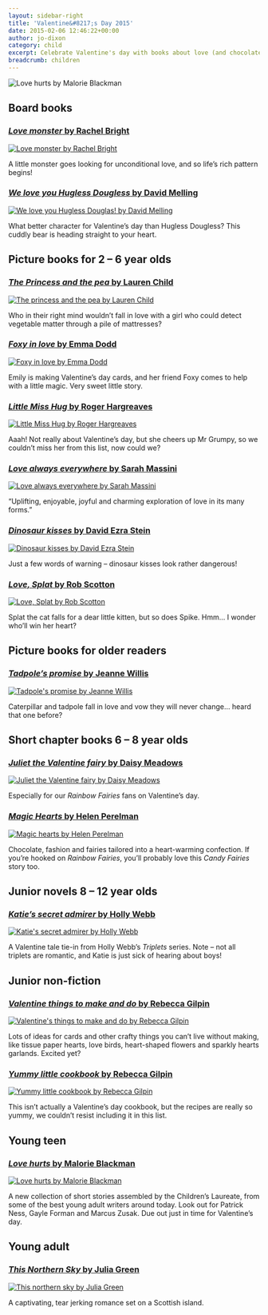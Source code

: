 ```yaml
---
layout: sidebar-right
title: 'Valentine&#8217;s Day 2015'
date: 2015-02-06 12:46:22+00:00
author: jo-dixon
category: child
excerpt: Celebrate Valentine's day with books about love (and chocolate).
breadcrumb: children
---
```

![Love hurts by Malorie Blackman](/images/featured/featured-love-hurts.jpg)

## Board books

### [<cite>Love monster</cite> by Rachel Bright](http://suffolk.spydus.co.uk/cgi-bin/spydus.exe/ENQ/OPAC/BIBENQ/1541058?QRY=CTIBIB%3C%20IRN(284674)&QRYTEXT=Love%20monster)

[![Love monster by Rachel Bright](/images/article/love-monster.jpg)](http://suffolk.spydus.co.uk/cgi-bin/spydus.exe/ENQ/OPAC/BIBENQ/1541058?QRY=CTIBIB%3C%20IRN(284674)&QRYTEXT=Love%20monster)

A little monster goes looking for unconditional love, and so life’s rich pattern begins!

### [<cite>We love you Hugless Dougless</cite> by David Melling](http://suffolk.spydus.co.uk/cgi-bin/spydus.exe/ENQ/OPAC/BIBENQ/1674939?QRY=CTIBIB%3C%20IRN(1498322)&QRYTEXT=We%20love%20you%2C%20Hugless%20Douglas!)


[![We love you Hugless Douglas! by David Melling](/images/article/we-love-you-hugless-douglas.jpg)](http://suffolk.spydus.co.uk/cgi-bin/spydus.exe/ENQ/OPAC/BIBENQ/1674939?QRY=CTIBIB%3C%20IRN(1498322)&QRYTEXT=We%20love%20you%2C%20Hugless%20Douglas!)

What better character for Valentine’s day than Hugless Dougless? This cuddly bear is heading straight to your heart.

## Picture books for 2 &#8211; 6 year olds

### [<cite>The Princess and the pea</cite> by Lauren Child](http://suffolk.spydus.co.uk/cgi-bin/spydus.exe/ENQ/OPAC/BIBENQ/1677559?QRY=CTIBIB%3C%20IRN(183438)&QRYTEXT=The%20princess%20and%20the%20pea%20%3A%20after%20the%20fairy%20tale%20by%20Hans%20Christian%20Andersen)

[![The princess and the pea by Lauren Child](/images/article/the-princess-and-the-pea-lauren-child.jpg)](http://suffolk.spydus.co.uk/cgi-bin/spydus.exe/ENQ/OPAC/BIBENQ/1677559?QRY=CTIBIB%3C%20IRN(183438)&QRYTEXT=The%20princess%20and%20the%20pea%20%3A%20after%20the%20fairy%20tale%20by%20Hans%20Christian%20Andersen)

Who in their right mind wouldn’t fall in love with a girl who could detect vegetable matter through a pile of mattresses?

### [<cite>Foxy in love</cite> by Emma Dodd](http://suffolk.spydus.co.uk/cgi-bin/spydus.exe/ENQ/OPAC/BIBENQ/1683894?QRY=CTIBIB%3C%20IRN(32041935)&QRYTEXT=Foxy%20in%20love)

[![Foxy in love by Emma Dodd](/images/article/foxy-in-love.jpg)](http://suffolk.spydus.co.uk/cgi-bin/spydus.exe/ENQ/OPAC/BIBENQ/1683894?QRY=CTIBIB%3C%20IRN(32041935)&QRYTEXT=Foxy%20in%20love)

Emily is making Valentine’s day cards, and her friend Foxy comes to help with a little magic. Very sweet little story.

### [<cite>Little Miss Hug</cite> by Roger Hargreaves](http://suffolk.spydus.co.uk/cgi-bin/spydus.exe/ENQ/OPAC/BIBENQ/1756447?QRY=CTIBIB%3C%20IRN(35978677)&QRYTEXT=Little%20Miss%20Hug)

[![Little Miss Hug by Roger Hargreaves](/images/article/little-miss-hug.jpg)](http://suffolk.spydus.co.uk/cgi-bin/spydus.exe/ENQ/OPAC/BIBENQ/1756447?QRY=CTIBIB%3C%20IRN(35978677)&QRYTEXT=Little%20Miss%20Hug)

Aaah! Not really about Valentine’s day, but she cheers up Mr Grumpy, so we couldn’t miss her from this list, now could we?

### [<cite>Love always everywhere</cite> by Sarah Massini](http://suffolk.spydus.co.uk/cgi-bin/spydus.exe/ENQ/OPAC/BIBENQ/1757413?QRY=CTIBIB%3C%20IRN(44976744)&QRYTEXT=Love%20always%20everywhere)

[![Love always everywhere by Sarah Massini](/images/article/love-always-everywhere.jpg)](http://suffolk.spydus.co.uk/cgi-bin/spydus.exe/ENQ/OPAC/BIBENQ/1757413?QRY=CTIBIB%3C%20IRN(44976744)&QRYTEXT=Love%20always%20everywhere)

“Uplifting, enjoyable, joyful and charming exploration of love in its many forms.”

### [<cite>Dinosaur kisses</cite> by David Ezra Stein](http://suffolk.spydus.co.uk/cgi-bin/spydus.exe/ENQ/OPAC/BIBENQ/1759531?QRY=CTIBIB%3C%20IRN(25773530)&QRYTEXT=Dinosaur%20kisses)

[![Dinosaur kisses by David Ezra Stein](/images/article/dinosaur-kisses.jpg)](http://suffolk.spydus.co.uk/cgi-bin/spydus.exe/ENQ/OPAC/BIBENQ/1759531?QRY=CTIBIB%3C%20IRN(25773530)&QRYTEXT=Dinosaur%20kisses)

Just a few words of warning &#8211; dinosaur kisses look rather dangerous!

### [<cite>Love, Splat</cite> by Rob Scotton](http://suffolk.spydus.co.uk/cgi-bin/spydus.exe/ENQ/OPAC/BIBENQ/1760993?QRY=CTIBIB%3C%20IRN(236759)&QRYTEXT=Love%2C%20Splat)

[![Love, Splat by Rob Scotton](/images/article/love-splat.jpg)](http://suffolk.spydus.co.uk/cgi-bin/spydus.exe/ENQ/OPAC/BIBENQ/1760993?QRY=CTIBIB%3C%20IRN(236759)&QRYTEXT=Love%2C%20Splat)

Splat the cat falls for a dear little kitten, but so does Spike. Hmm&#8230; I wonder who’ll win her heart?

## Picture books for older readers

### [<cite>Tadpole’s promise</cite> by Jeanne Willis](http://suffolk.spydus.co.uk/cgi-bin/spydus.exe/ENQ/OPAC/BIBENQ/1770412?QRY=CTIBIB%3C%20IRN(1583022)&QRYTEXT=Tadpole%27s%20promise)

[![Tadpole's promise by Jeanne Willis](/images/article/tadpoles-promise.jpg)](http://suffolk.spydus.co.uk/cgi-bin/spydus.exe/ENQ/OPAC/BIBENQ/1770412?QRY=CTIBIB%3C%20IRN(1583022)&QRYTEXT=Tadpole%27s%20promise)

Caterpillar and tadpole fall in love and vow they will never change&#8230; heard that one before?

## Short chapter books 6 &#8211; 8 year olds

### [<cite>Juliet the Valentine fairy</cite> by Daisy Meadows](http://suffolk.spydus.co.uk/cgi-bin/spydus.exe/ENQ/OPAC/BIBENQ/1764363?QRY=CTIBIB%3C%20IRN(1017916)&QRYTEXT=Juliet%20the%20Valentine%20fairy)

[![Juliet the Valentine fairy by Daisy Meadows](/images/article/juliet-the-valentine-fairy.jpg)](http://suffolk.spydus.co.uk/cgi-bin/spydus.exe/ENQ/OPAC/BIBENQ/1764363?QRY=CTIBIB%3C%20IRN(1017916)&QRYTEXT=Juliet%20the%20Valentine%20fairy)

Especially for our <cite>Rainbow Fairies</cite> fans on Valentine’s day.

### [<cite>Magic Hearts</cite> by Helen Perelman](http://suffolk.spydus.co.uk/cgi-bin/spydus.exe/ENQ/OPAC/BIBENQ/1766439?QRY=CTIBIB%3C%20IRN(49012140)&QRYTEXT=Magic%20Hearts)

[![Magic hearts by Helen Perelman](/images/article/magic-hearts.jpg)](http://suffolk.spydus.co.uk/cgi-bin/spydus.exe/ENQ/OPAC/BIBENQ/1766439?QRY=CTIBIB%3C%20IRN(49012140)&QRYTEXT=Magic%20Hearts)

Chocolate, fashion and fairies tailored into a heart-warming confection. If you’re hooked on <cite>Rainbow Fairies</cite>, you’ll probably love this <cite>Candy Fairies</cite> story too.

## Junior novels 8 &#8211; 12 year olds

### [<cite>Katie’s secret admirer</cite> by Holly Webb](http://suffolk.spydus.co.uk/cgi-bin/spydus.exe/ENQ/OPAC/BIBENQ/1709694?QRY=CTIBIB%3C%20IRN(603007)&QRYTEXT=Katie%27s%20secret%20admirer)

[![Katie's secret admirer by Holly Webb](/images/article/katies-secret-admirer.jpg)](http://suffolk.spydus.co.uk/cgi-bin/spydus.exe/ENQ/OPAC/BIBENQ/1709694?QRY=CTIBIB%3C%20IRN(603007)&QRYTEXT=Katie%27s%20secret%20admirer)

A Valentine tale tie-in from Holly Webb’s <cite>Triplets</cite> series. Note &#8211; not all triplets are romantic, and Katie is just sick of hearing about boys!

## Junior non-fiction

### [<cite>Valentine things to make and do</cite> by Rebecca Gilpin](http://suffolk.spydus.co.uk/cgi-bin/spydus.exe/ENQ/OPAC/BIBENQ/1703261?QRY=CTIBIB%3C%20IRN(787062)&QRYTEXT=Valentine%27s%20things%20to%20make%20and%20do)

[![Valentine's things to make and do by Rebecca Gilpin](/images/article/valentines-things-to-make-and-do.jpg)](http://suffolk.spydus.co.uk/cgi-bin/spydus.exe/ENQ/OPAC/BIBENQ/1703261?QRY=CTIBIB%3C%20IRN(787062)&QRYTEXT=Valentine%27s%20things%20to%20make%20and%20do)

Lots of ideas for cards and other crafty things you can’t live without making, like tissue paper hearts, love birds, heart-shaped flowers and sparkly hearts garlands. Excited yet?

### [<cite>Yummy little cookbook</cite> by Rebecca Gilpin](http://suffolk.spydus.co.uk/cgi-bin/spydus.exe/ENQ/OPAC/BIBENQ/1704405?QRY=CTIBIB%3C%20IRN(1846398)&QRYTEXT=Yummy%20little%20cookbook)

[![Yummy little cookbook by Rebecca Gilpin](/images/article/yummy-little-cookbook.jpg)](http://suffolk.spydus.co.uk/cgi-bin/spydus.exe/ENQ/OPAC/BIBENQ/1704405?QRY=CTIBIB%3C%20IRN(1846398)&QRYTEXT=Yummy%20little%20cookbook)

This isn’t actually a Valentine’s day cookbook, but the recipes are really so yummy, we couldn’t resist including it in this list.

## Young teen

### [<cite>Love hurts</cite> by Malorie Blackman](http://suffolk.spydus.co.uk/cgi-bin/spydus.exe/ENQ/OPAC/BIBENQ/1692554?QRY=CTIBIB%3C%20IRN(51404)&QRYTEXT=Love%20hurts)

[![Love hurts by Malorie Blackman](/images/article/love-hurts.jpg)](http://suffolk.spydus.co.uk/cgi-bin/spydus.exe/ENQ/OPAC/BIBENQ/1692554?QRY=CTIBIB%3C%20IRN(51404)&QRYTEXT=Love%20hurts)

A new collection of short stories assembled by the Children’s Laureate, from some of the best young adult writers around today. Look out for Patrick Ness, Gayle Forman and Marcus Zusak. Due out just in time for Valentine’s day.

## Young adult

### [<cite>This Northern Sky</cite> by Julia Green](http://suffolk.spydus.co.uk/cgi-bin/spydus.exe/ENQ/OPAC/BIBENQ/1689289?QRY=CTIBIB%3C%20IRN(22124221)&QRYTEXT=This%20northern%20sky)

[![This northern sky by Julia Green](/images/article/this-northern-sky.jpg)](http://suffolk.spydus.co.uk/cgi-bin/spydus.exe/ENQ/OPAC/BIBENQ/1689289?QRY=CTIBIB%3C%20IRN(22124221)&QRYTEXT=This%20northern%20sky)

A captivating, tear jerking romance set on a Scottish island.
